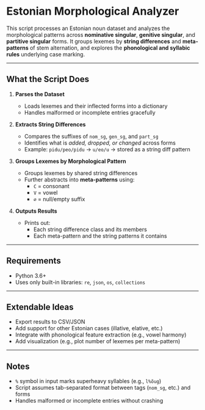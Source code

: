 # Estonian Morphological Analyzer

This script processes an Estonian noun dataset and analyzes the morphological patterns across **nominative singular**, **genitive singular**, and **partitive singular** forms. It groups lexemes by **string differences** and **meta-patterns** of stem alternation, and explores the **phonological and syllabic rules** underlying case marking.

---

## What the Script Does

1. **Parses the Dataset**
   - Loads lexemes and their inflected forms into a dictionary
   - Handles malformed or incomplete entries gracefully

2. **Extracts String Differences**
   - Compares the suffixes of `nom_sg`, `gen_sg`, and `part_sg`
   - Identifies what is *added, dropped, or changed* across forms
   - Example: `pidu/peo/pidu` → `u/eo/u` → stored as a string diff pattern

3. **Groups Lexemes by Morphological Pattern**
   - Groups lexemes by shared string differences
   - Further abstracts into **meta-patterns** using:
     - `C` = consonant
     - `V` = vowel
     - `∅` = null/empty suffix

4. **Outputs Results**
   - Prints out:
     - Each string difference class and its members
     - Each meta-pattern and the string patterns it contains

---


## Requirements

- Python 3.6+
- Uses only built-in libraries: `re`, `json`, `os`, `collections`

---

## Extendable Ideas

- Export results to CSV/JSON
- Add support for other Estonian cases (illative, elative, etc.)
- Integrate with phonological feature extraction (e.g., vowel harmony)
- Add visualization (e.g., plot number of lexemes per meta-pattern)

---

## Notes

- `%` symbol in input marks superheavy syllables (e.g., `l%õug`)
- Script assumes tab-separated format between tags (`nom_sg`, etc.) and forms
- Handles malformed or incomplete entries without crashing

